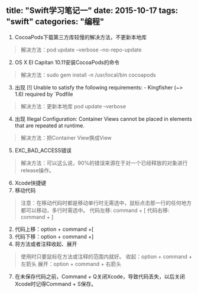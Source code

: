 title: "Swift学习笔记一"
date: 2015-10-17
tags: "swift"
categories: "编程"
---
1. CocoaPods下载第三方库较慢的解决方法，不更新本地库
>解决方法：pod update –verbose –no-repo-update
2. OS X EI Capitan 10.11安装CocoaPods的命令
>解决方法：sudo gem install -n /usr/local/bin cocoapods

3. 出现 [!] Unable to satisfy the following requirements: - Kingfisher (~> 1.6) required by `Podfile
>解决方法：更新本地库 pod update –verbose
4. 出现 Illegal Configuration: Container Views cannot be placed in elements that are repeated at runtime.
>解决方法：把Container View换成View
5. EXC_BAD_ACCESS错误
>解决方法：可以这么说，90%的错误来源在于对一个已经释放的对象进行release操作。
6. Xcode快捷键
 1. 移动代码
>注意：在移动代码时都是移动单行时无需选中，鼠标点击那一行的任何地方都可以移动，多行时需选中。
代码左移: command + [
代码右移: command + ]
 2. 代码上移：option + command +[
 3. 代码下移：option + command +]
 4. 将方法或者注释收起、展开
>使用时只要鼠标在方法或注释的范围内就好。
收起：option + command + 左箭头
展开：option + command + 右箭头
7. 在未保存代码之前，Command + Q关闭Xcode，导致代码丢失，以后关闭Xcode时记得Command + S保存。

